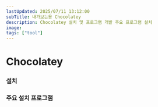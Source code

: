 ```yaml
---
lastUpdated: 2025/07/11 13:12:00
subTitle: 내가보는용 Chocolatey
description: Chocolatey 설치 및 프로그램 개발 주요 프로그램 설치
image: 
tags: ["tool"]
---
```


# Chocolatey

### 설치

### 주요 설치 프로그램


